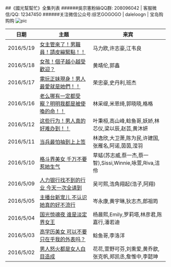 ##《國光幫幫忙》全集列表
######吳宗憲粉絲QQ群: 208096042  |  客服微信/QQ: 12347450
######关注微信公众号:综艺GOGOGO | daleloogn | 宝岛购购购
![pic](http://imgsrc.baidu.com/forum/w%3D580/sign=0ee7a24dccef76093c0b99971edca301/09ac2bf0f736afc37b2299b5b419ebc4b6451212.jpg)

日期|主题|来宾
----|----|----
|2016/5/19|[女主管來了！男職員！請皮繃緊點！！](http://www.acfun.tv/v/ac2755484_3)|马力欧,许志豪,江韦良
|2016/5/18|[女孩！個子越小越受歡迎？](http://www.acfun.tv/v/ac2754228)|黄靖伦,郭鑫
|2016/5/17|[電玩正妹現身！男人最愛就是她們！！](http://www.acfun.tv/v/ac2755593_2)|荣忠豪,史丹利,班杰
|2016/5/16|[老么哪有一定都受寵？明明我都是被使喚的命！！](http://www.acfun.tv/v/ac2747247)|林采缇,米恩绮,郭晓晓,格格
|2016/5/12|[这些行为！男人真的好难办到！！](http://www.acfun.tv/v/ac2740309_3)|叶秉桓,高山峰,鲶鱼哥,妖娇,林芯仪,梁以辰,赵芸,黄沐妍
|2016/5/11|[当兵最怕抽到上上签](http://www.acfun.tv/v/ac2734840_3)|林逸欣,大卫萧,陈为民,许建国,张雁名,阿诺,茵茵,滢羽
|2016/5/10|[格斗界美女 千万不要惹她生气](http://www.acfun.tv/v/ac2732224_3)|草蜢(苏志威,蔡一杰,蔡一智),Sissi,Winnie,咏萱,Riva,洁伶
|2016/5/09|[人力银行找不到的行业 今天一次全请到](http://www.acfun.tv/v/ac2730376)|吴可熙,浩角翔起(浩子,阿翔)
|2016/5/05|[主播台新宠儿 不认识她真的好不流行](http://www.acfun.tv/v/ac2734806_3)|岑永康,黄宇琳,狄志杰,郎祖筠
|2016/5/04|[国光惊魂夜 谁是淡定界女王](http://www.acfun.tv/v/ac2745317_3)|杨晨熙,Emily,罗莉塔,林彦君,陈嘉行,潘若迪
|2016/5/03|[高学历美女 可以不要只在乎我的外表吗？](http://www.acfun.tv/v/ac2749308_3)|鲶鱼哥,李洛洋
|2016/5/02|[男人怒火都是女人白目造成](http://www.acfun.tv/v/ac2751995_3)|花花,萱野可芬,刘熏爱,黄乔歆,张克帆,郑凯丞,詹惟中,李懿珅